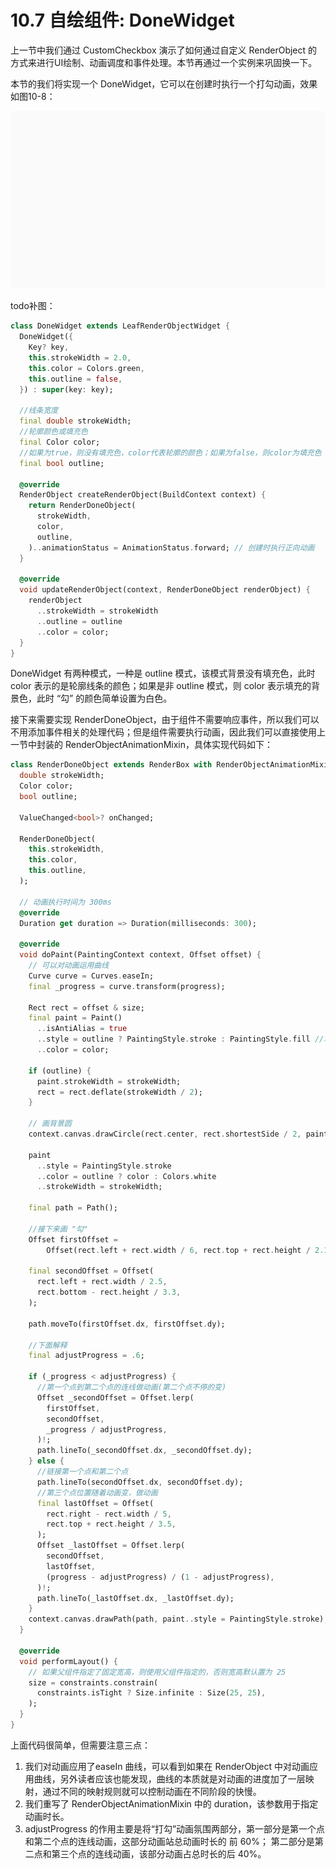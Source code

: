 # 10.7 自绘组件: DoneWidget

上一节中我们通过 CustomCheckbox 演示了如何通过自定义 RenderObject 的方式来进行UI绘制、动画调度和事件处理。本节再通过一个实例来巩固换一下。

本节的我们将实现一个 DoneWidget，它可以在创建时执行一个打勾动画，效果如图10-8：

![图10-8](../imgs/10-8.gif)

todo补图：

```dart
class DoneWidget extends LeafRenderObjectWidget {
  DoneWidget({
    Key? key,
    this.strokeWidth = 2.0,
    this.color = Colors.green,
    this.outline = false,
  }) : super(key: key);

  //线条宽度
  final double strokeWidth;
  //轮廓颜色或填充色
  final Color color;
  //如果为true，则没有填充色，color代表轮廓的颜色；如果为false，则color为填充色
  final bool outline;

  @override
  RenderObject createRenderObject(BuildContext context) {
    return RenderDoneObject(
      strokeWidth,
      color,
      outline,
    )..animationStatus = AnimationStatus.forward; // 创建时执行正向动画
  }

  @override
  void updateRenderObject(context, RenderDoneObject renderObject) {
    renderObject
      ..strokeWidth = strokeWidth
      ..outline = outline
      ..color = color;
  }
}
```

DoneWidget 有两种模式，一种是 outline 模式，该模式背景没有填充色，此时 color 表示的是轮廓线条的颜色；如果是非 outline 模式，则 color 表示填充的背景色，此时 “勾” 的颜色简单设置为白色。

接下来需要实现 RenderDoneObject，由于组件不需要响应事件，所以我们可以不用添加事件相关的处理代码；但是组件需要执行动画，因此我们可以直接使用上一节中封装的 RenderObjectAnimationMixin，具体实现代码如下：

```dart
class RenderDoneObject extends RenderBox with RenderObjectAnimationMixin {
  double strokeWidth;
  Color color;
  bool outline;

  ValueChanged<bool>? onChanged;

  RenderDoneObject(
    this.strokeWidth,
    this.color,
    this.outline,
  );

  // 动画执行时间为 300ms
  @override
  Duration get duration => Duration(milliseconds: 300);

  @override
  void doPaint(PaintingContext context, Offset offset) {
    // 可以对动画运用曲线
    Curve curve = Curves.easeIn;
    final _progress = curve.transform(progress);

    Rect rect = offset & size;
    final paint = Paint()
      ..isAntiAlias = true
      ..style = outline ? PaintingStyle.stroke : PaintingStyle.fill //填充
      ..color = color;

    if (outline) {
      paint.strokeWidth = strokeWidth;
      rect = rect.deflate(strokeWidth / 2);
    }

    // 画背景圆
    context.canvas.drawCircle(rect.center, rect.shortestSide / 2, paint);

    paint
      ..style = PaintingStyle.stroke
      ..color = outline ? color : Colors.white
      ..strokeWidth = strokeWidth;

    final path = Path();
    
    //接下来画 "勾"
    Offset firstOffset =
        Offset(rect.left + rect.width / 6, rect.top + rect.height / 2.1);

    final secondOffset = Offset(
      rect.left + rect.width / 2.5,
      rect.bottom - rect.height / 3.3,
    );

    path.moveTo(firstOffset.dx, firstOffset.dy);
    
    //下面解释
    final adjustProgress = .6;
    
    if (_progress < adjustProgress) {
      //第一个点到第二个点的连线做动画(第二个点不停的变)
      Offset _secondOffset = Offset.lerp(
        firstOffset,
        secondOffset,
        _progress / adjustProgress,
      )!;
      path.lineTo(_secondOffset.dx, _secondOffset.dy);
    } else {
      //链接第一个点和第二个点
      path.lineTo(secondOffset.dx, secondOffset.dy);
      //第三个点位置随着动画变，做动画
      final lastOffset = Offset(
        rect.right - rect.width / 5,
        rect.top + rect.height / 3.5,
      );
      Offset _lastOffset = Offset.lerp(
        secondOffset,
        lastOffset,
        (progress - adjustProgress) / (1 - adjustProgress),
      )!;
      path.lineTo(_lastOffset.dx, _lastOffset.dy);
    }
    context.canvas.drawPath(path, paint..style = PaintingStyle.stroke);
  }

  @override
  void performLayout() {
    // 如果父组件指定了固定宽高，则使用父组件指定的，否则宽高默认置为 25
    size = constraints.constrain(
      constraints.isTight ? Size.infinite : Size(25, 25),
    );
  }
}
```

上面代码很简单，但需要注意三点：

1.  我们对动画应用了easeIn 曲线，可以看到如果在 RenderObject 中对动画应用曲线，另外读者应该也能发现，曲线的本质就是对动画的进度加了一层映射，通过不同的映射规则就可以控制动画在不同阶段的快慢。
2. 我们重写了 RenderObjectAnimationMixin 中的 duration，该参数用于指定动画时长。 
3. adjustProgress 的作用主要是将“打勾”动画氛围两部分，第一部分是第一个点和第二个点的连线动画，这部分动画站总动画时长的 前 60%； 第二部分是第二点和第三个点的连线动画，该部分动画占总时长的后 40%。

